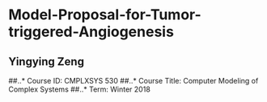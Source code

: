 # Model-Proposal-for-Tumor-triggered-Angiogenesis
## Yingying Zeng
##..* Course ID: CMPLXSYS 530
##..* Course Title: Computer Modeling of Complex Systems
##..* Term: Winter 2018
